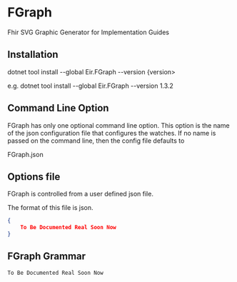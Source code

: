 # FGraph

Fhir SVG Graphic Generator for Implementation Guides

## Installation

dotnet tool install --global Eir.FGraph --version {version>

e.g. dotnet tool install --global Eir.FGraph --version 1.3.2


## Command Line Option

FGraph has only one optional command line option. This option is the name of the 
json configuration file that configures the watches.
If no name is passed on the command line, then the config file defaults to

FGraph.json

## Options file

FGraph is controlled from a user defined json file. 

The format of this file is json.

```json
{
	To Be Documented Real Soon Now
}
```

## FGraph Grammar

	To Be Documented Real Soon Now
